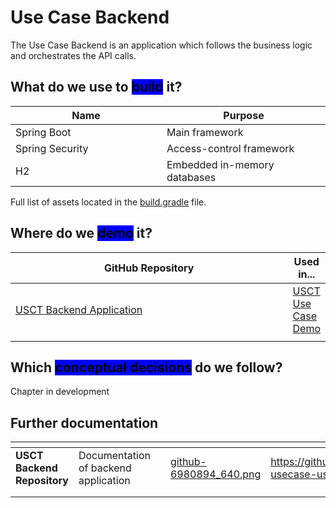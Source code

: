 # Use Case Backend

The Use Case Backend is an application which follows the business logic and orchestrates the API calls.

## What do we use to <mark style="background-color:blue;">build</mark> it?

<table><thead><tr><th width="226">Name</th><th>Purpose</th></tr></thead><tbody><tr><td>Spring Boot</td><td>Main framework</td></tr><tr><td>Spring Security</td><td>Access-control framework</td></tr><tr><td>H2</td><td>Embedded in-memory databases</td></tr></tbody></table>

Full list of assets located in the [build.gradle](https://github.com/GovStackWorkingGroup/sandbox-usecase-usct-backend/blob/main/build.gradle) file.

## Where do we <mark style="background-color:blue;">demo</mark> it?

<table><thead><tr><th width="504">GitHub Repository</th><th>Used in...</th></tr></thead><tbody><tr><td><a href="https://github.com/GovStackWorkingGroup/sandbox-usecase-usct-backend/tree/main/src/main/java/global/govstack/usct">USCT Backend Application</a></td><td><a href="https://usct.dev.sandbox-playground.com/driver-poc/">USCT Use Case Demo</a></td></tr><tr><td></td><td></td></tr></tbody></table>

## Which <mark style="background-color:blue;">conceptual decisions</mark> do we follow?

Chapter in development

## Further documentation

<table data-view="cards"><thead><tr><th></th><th></th><th></th><th data-hidden data-card-cover data-type="files"></th><th data-hidden data-card-target data-type="content-ref"></th></tr></thead><tbody><tr><td><strong>USCT Backend Repository</strong></td><td>Documentation of backend application</td><td></td><td><a href="../.gitbook/assets/github-6980894_640.png">github-6980894_640.png</a></td><td><a href="https://github.com/GovStackWorkingGroup/sandbox-usecase-usct-backend/blob/main/docs/main.md">https://github.com/GovStackWorkingGroup/sandbox-usecase-usct-backend/blob/main/docs/main.md</a></td></tr><tr><td></td><td></td><td></td><td></td><td></td></tr><tr><td></td><td></td><td></td><td></td><td></td></tr></tbody></table>
